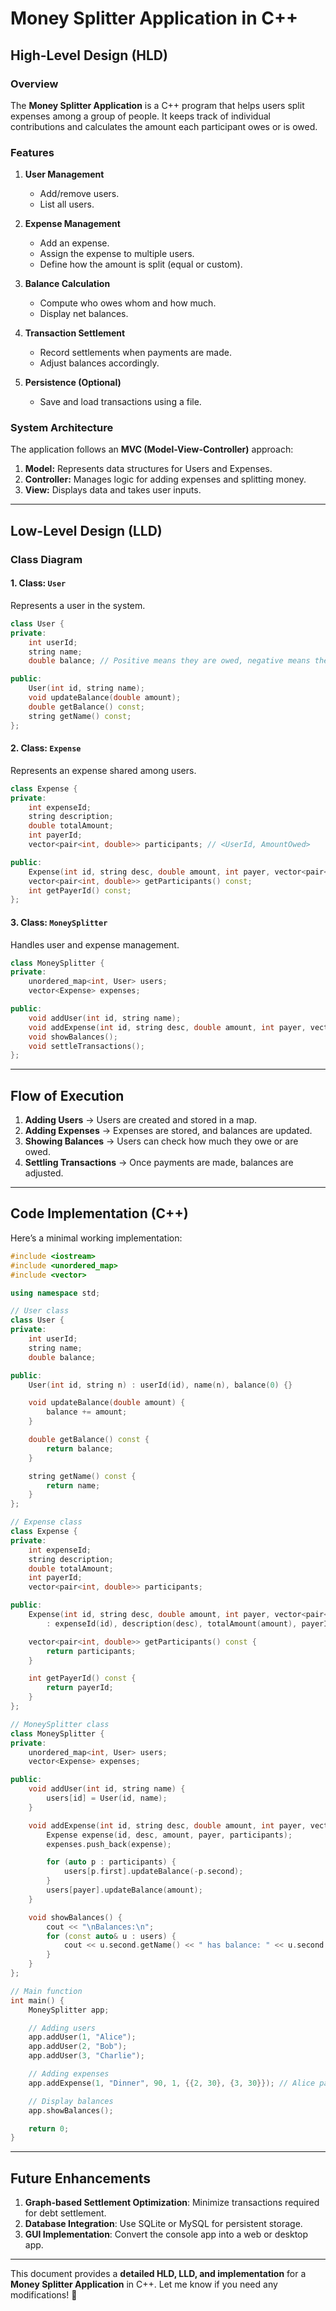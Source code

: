 # Money Splitter Application in C++

## **High-Level Design (HLD)**

### **Overview**
The **Money Splitter Application** is a C++ program that helps users split expenses among a group of people. It keeps track of individual contributions and calculates the amount each participant owes or is owed.

### **Features**
1. **User Management**
   - Add/remove users.
   - List all users.
   
2. **Expense Management**
   - Add an expense.
   - Assign the expense to multiple users.
   - Define how the amount is split (equal or custom).

3. **Balance Calculation**
   - Compute who owes whom and how much.
   - Display net balances.

4. **Transaction Settlement**
   - Record settlements when payments are made.
   - Adjust balances accordingly.

5. **Persistence (Optional)**
   - Save and load transactions using a file.

### **System Architecture**
The application follows an **MVC (Model-View-Controller)** approach:
1. **Model:** Represents data structures for Users and Expenses.
2. **Controller:** Manages logic for adding expenses and splitting money.
3. **View:** Displays data and takes user inputs.

---

## **Low-Level Design (LLD)**

### **Class Diagram**
#### **1. Class: `User`**
Represents a user in the system.
```cpp
class User {
private:
    int userId;
    string name;
    double balance; // Positive means they are owed, negative means they owe money.

public:
    User(int id, string name);
    void updateBalance(double amount);
    double getBalance() const;
    string getName() const;
};
```

#### **2. Class: `Expense`**
Represents an expense shared among users.
```cpp
class Expense {
private:
    int expenseId;
    string description;
    double totalAmount;
    int payerId;
    vector<pair<int, double>> participants; // <UserId, AmountOwed>

public:
    Expense(int id, string desc, double amount, int payer, vector<pair<int, double>> users);
    vector<pair<int, double>> getParticipants() const;
    int getPayerId() const;
};
```

#### **3. Class: `MoneySplitter`**
Handles user and expense management.
```cpp
class MoneySplitter {
private:
    unordered_map<int, User> users;
    vector<Expense> expenses;

public:
    void addUser(int id, string name);
    void addExpense(int id, string desc, double amount, int payer, vector<pair<int, double>> participants);
    void showBalances();
    void settleTransactions();
};
```

---

## **Flow of Execution**
1. **Adding Users** → Users are created and stored in a map.
2. **Adding Expenses** → Expenses are stored, and balances are updated.
3. **Showing Balances** → Users can check how much they owe or are owed.
4. **Settling Transactions** → Once payments are made, balances are adjusted.

---

## **Code Implementation (C++)**
Here’s a minimal working implementation:

```cpp
#include <iostream>
#include <unordered_map>
#include <vector>

using namespace std;

// User class
class User {
private:
    int userId;
    string name;
    double balance;

public:
    User(int id, string n) : userId(id), name(n), balance(0) {}

    void updateBalance(double amount) {
        balance += amount;
    }

    double getBalance() const {
        return balance;
    }

    string getName() const {
        return name;
    }
};

// Expense class
class Expense {
private:
    int expenseId;
    string description;
    double totalAmount;
    int payerId;
    vector<pair<int, double>> participants;

public:
    Expense(int id, string desc, double amount, int payer, vector<pair<int, double>> users)
        : expenseId(id), description(desc), totalAmount(amount), payerId(payer), participants(users) {}

    vector<pair<int, double>> getParticipants() const {
        return participants;
    }

    int getPayerId() const {
        return payerId;
    }
};

// MoneySplitter class
class MoneySplitter {
private:
    unordered_map<int, User> users;
    vector<Expense> expenses;

public:
    void addUser(int id, string name) {
        users[id] = User(id, name);
    }

    void addExpense(int id, string desc, double amount, int payer, vector<pair<int, double>> participants) {
        Expense expense(id, desc, amount, payer, participants);
        expenses.push_back(expense);

        for (auto p : participants) {
            users[p.first].updateBalance(-p.second);
        }
        users[payer].updateBalance(amount);
    }

    void showBalances() {
        cout << "\nBalances:\n";
        for (const auto& u : users) {
            cout << u.second.getName() << " has balance: " << u.second.getBalance() << endl;
        }
    }
};

// Main function
int main() {
    MoneySplitter app;

    // Adding users
    app.addUser(1, "Alice");
    app.addUser(2, "Bob");
    app.addUser(3, "Charlie");

    // Adding expenses
    app.addExpense(1, "Dinner", 90, 1, {{2, 30}, {3, 30}}); // Alice paid, Bob & Charlie owe

    // Display balances
    app.showBalances();

    return 0;
}
```

---

## **Future Enhancements**
1. **Graph-based Settlement Optimization**: Minimize transactions required for debt settlement.
2. **Database Integration**: Use SQLite or MySQL for persistent storage.
3. **GUI Implementation**: Convert the console app into a web or desktop app.

---

This document provides a **detailed HLD, LLD, and implementation** for a **Money Splitter Application** in C++. Let me know if you need any modifications! 🚀

